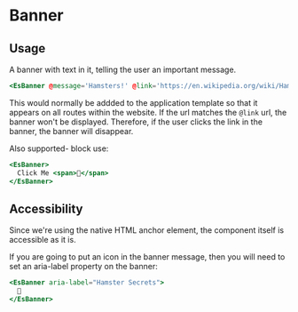 # Banner

## Usage

A banner with text in it, telling the user an important message.

```handlebars
<EsBanner @message='Hamsters!' @link='https://en.wikipedia.org/wiki/Hamster' />
```
This would normally be addded to the application template so that it appears on all routes within the website.
If the url matches the `@link` url, the banner won't be displayed. Therefore, if the user clicks the link in the banner,
the banner will disappear.


Also supported- block use:

```handlebars
<EsBanner>
  Click Me <span>🐹</span>
</EsBanner>
```

## Accessibility

Since we're using the native HTML anchor element, the component itself is accessible as it is.

If you are going to put an icon in the banner message, then you will need to set an aria-label property on the banner:

```handlebars
<EsBanner aria-label="Hamster Secrets">
  🐹
</EsBanner>
```
